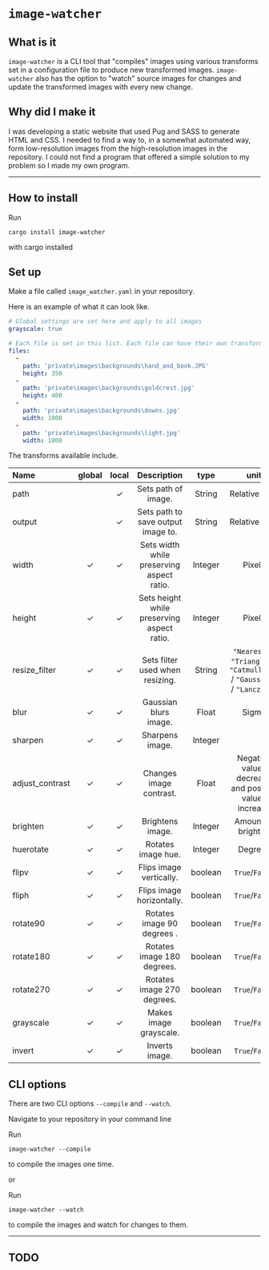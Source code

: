 # `image-watcher`

## What is it

`image-watcher` is a CLI tool that "compiles" images using various transforms set in a configuration file to produce new transformed images.
`image-watcher` also has the option to "watch" source images for changes and update the transformed images with every new change.

## Why did I make it

I was developing a static website that used Pug and SASS to generate HTML and CSS.
I needed to find a way to, in a somewhat automated way, form low-resolution images from the high-resolution images in the repository.
I could not find a program that offered a simple solution to my problem so I made my own program.

---

## How to install

Run

```
cargo install image-watcher
```

with cargo installed

## Set up

Make a file called `image_watcher.yaml` in your repository.

Here is an example of what it can look like.

```yaml
# Global settings are set here and apply to all images
grayscale: true

# Each file is set in this list. Each file can have their own transforms.
files:
  -
    path: 'private\images\backgrounds\hand_and_book.JPG'
    height: 350
  -
    path: 'private\images\backgrounds\goldcrest.jpg'
    height: 400
  -
    path: 'private\images\backgrounds\downs.jpg'
    width: 1000
  -
    path: 'private\images\backgrounds\light.jpg'
    width: 1000
```

The transforms available include.

| Name            | global | local |                Description                 |  type   |                                   unit                                    |
| :-------------- | :----: | :---: | :----------------------------------------: | :-----: | :-----------------------------------------------------------------------: |
| path            |        |   ✓   |            Sets path of image.             | String  |                               Relative path                               |
| output          |        |   ✓   |     Sets path to save output image to.     | String  |                               Relative path                               |
| width           |   ✓    |   ✓   | Sets width while preserving aspect ratio.  | Integer |                                  Pixels                                   |
| height          |   ✓    |   ✓   | Sets height while preserving aspect ratio. | Integer |                                  Pixels                                   |
| resize_filter   |   ✓    |   ✓   |      Sets filter used when resizing.       | String  | `"Nearest"` / `"Triangle"` / `"CatmullRom"` / `"Gaussian"` / `"Lanczos3"` |
| blur            |   ✓    |   ✓   |           Gaussian blurs image.            |  Float  |                                   Sigma                                   |
| sharpen         |   ✓    |   ✓   |              Sharpens image.               | Integer |                                                                           |
| adjust_contrast |   ✓    |   ✓   |          Changes image contrast.           |  Float  |          Negative values decrease and  positive values increase           |
| brighten        |   ✓    |   ✓   |              Brightens image.              | Integer |                            Amount to brighten                             |
| huerotate       |   ✓    |   ✓   |             Rotates image hue.             | Integer |                                  Degrees                                  |
| flipv           |   ✓    |   ✓   |          Flips image vertically.           | boolean |                              `True`/`False`                               |
| fliph           |   ✓    |   ✓   |         Flips image horizontally.          | boolean |                              `True`/`False`                               |
| rotate90        |   ✓    |   ✓   |         Rotates image 90 degrees .         | boolean |                              `True`/`False`                               |
| rotate180       |   ✓    |   ✓   |         Rotates image 180 degrees.         | boolean |                              `True`/`False`                               |
| rotate270       |   ✓    |   ✓   |         Rotates image 270 degrees.         | boolean |                              `True`/`False`                               |
| grayscale       |   ✓    |   ✓   |           Makes image grayscale.           | boolean |                              `True`/`False`                               |
| invert          |   ✓    |   ✓   |               Inverts image.               | boolean |                              `True`/`False`                               |



## CLI options

There are two CLI options `--compile` and `--watch`.

Navigate to your repository in your command line

Run
```
image-watcher --compile
```
to compile the images one time.

or

Run
```
image-watcher --watch
```
to compile the images and watch for changes to them.

---

## TODO
